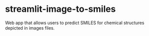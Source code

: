# streamlit-image-to-smiles
Web app that allows users to predict SMILES for chemical structures depicted in images files.
